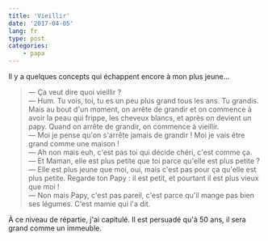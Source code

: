 ```yaml
---
title: 'Vieillir'
date: '2017-04-05'
lang: fr
type: post
categories:
    - papa
---
```


Il y a quelques concepts qui échappent encore à mon plus jeune…

> — Ça veut dire quoi vieillir ?  
> — Hum. Tu vois, toi, tu es un peu plus grand tous les ans. Tu grandis. Mais au bout d'un moment, on arrête de grandir et on commence à avoir la peau qui frippe, les cheveux blancs, et après on devient un papy. Quand on arrête de grandir, on commence à vieillir.  
> — Moi je pense qu'on s'arrête jamais de grandir ! Moi je vais être grand comme une maison !  
> — Ah non mais euh, c'est pas toi qui décide chéri, c'est comme ça.  
> — Et Maman, elle est plus petite que toi parce qu'elle est plus petite ?  
> — Elle est plus jeune que moi, oui, mais c'est pas pour ça qu'elle est plus petite. Regarde ton Papy : il est petit, et pourtant il est plus vieux que moi !  
> — Non mais Papy, c'est pas pareil, c'est parce qu'il mange pas bien ses légumes. C'est mamie qui l'a dit.  

À ce niveau de répartie, j'ai capitulé. Il est persuadé qu'à 50 ans, il sera grand comme un immeuble.